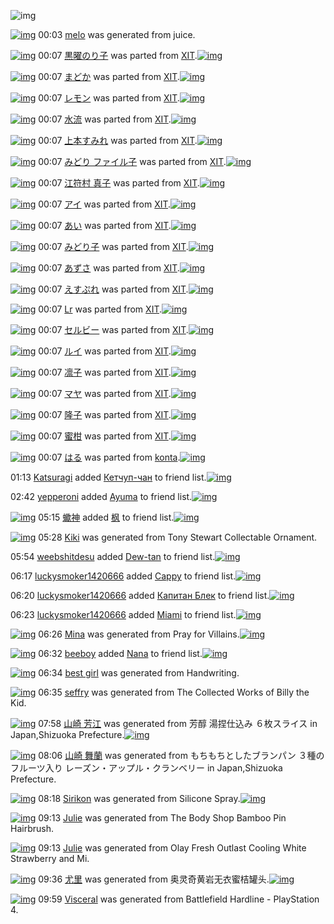 ![img](http://gdrive-cdn.herokuapp.com/537b65a5bc09f0000721dda7/512px-barcode.png)

[![img](http://www.deviantsart.com/1vvcts9.png)](http://www.barcodekanojo.com/kanojo/3193806/melo) 00:03 [melo](http://www.barcodekanojo.com/kanojo/3193806/melo) was generated from juice.

[![img](http://www.deviantsart.com/3dqnebu.png)](http://www.barcodekanojo.com/kanojo/71417/%E9%BB%92%E6%9B%9C%E3%81%AE%E3%82%8A%E5%AD%90) 00:07 [黒曜のり子](http://www.barcodekanojo.com/kanojo/71417/%E9%BB%92%E6%9B%9C%E3%81%AE%E3%82%8A%E5%AD%90) was parted from [XIT](http://www.barcodekanojo.com/kanojo/71417/%E9%BB%92%E6%9B%9C%E3%81%AE%E3%82%8A%E5%AD%90).[![img](http://www.deviantsart.com/815jg6.jpeg)](http://www.barcodekanojo.com/user/209348/XIT) 

[![img](http://www.deviantsart.com/4db1ol.png)](http://www.barcodekanojo.com/kanojo/544233/%E3%81%BE%E3%81%A9%E3%81%8B) 00:07 [まどか](http://www.barcodekanojo.com/kanojo/544233/%E3%81%BE%E3%81%A9%E3%81%8B) was parted from [XIT](http://www.barcodekanojo.com/kanojo/544233/%E3%81%BE%E3%81%A9%E3%81%8B).[![img](http://www.deviantsart.com/815jg6.jpeg)](http://www.barcodekanojo.com/user/209348/XIT) 

[![img](http://www.deviantsart.com/1quacn0.png)](http://www.barcodekanojo.com/kanojo/1050645/%E3%83%AC%E3%83%A2%E3%83%B3) 00:07 [レモン](http://www.barcodekanojo.com/kanojo/1050645/%E3%83%AC%E3%83%A2%E3%83%B3) was parted from [XIT](http://www.barcodekanojo.com/kanojo/1050645/%E3%83%AC%E3%83%A2%E3%83%B3).[![img](http://www.deviantsart.com/815jg6.jpeg)](http://www.barcodekanojo.com/user/209348/XIT) 

[![img](http://www.deviantsart.com/3lsritm.png)](http://www.barcodekanojo.com/kanojo/72453/%E6%B0%B4%E6%B5%81) 00:07 [水流](http://www.barcodekanojo.com/kanojo/72453/%E6%B0%B4%E6%B5%81) was parted from [XIT](http://www.barcodekanojo.com/kanojo/72453/%E6%B0%B4%E6%B5%81).[![img](http://www.deviantsart.com/815jg6.jpeg)](http://www.barcodekanojo.com/user/209348/XIT) 

[![img](http://www.deviantsart.com/3fu957m.png)](http://www.barcodekanojo.com/kanojo/566297/%E4%B8%8A%E6%9C%AC%E3%81%99%E3%81%BF%E3%82%8C) 00:07 [上本すみれ](http://www.barcodekanojo.com/kanojo/566297/%E4%B8%8A%E6%9C%AC%E3%81%99%E3%81%BF%E3%82%8C) was parted from [XIT](http://www.barcodekanojo.com/kanojo/566297/%E4%B8%8A%E6%9C%AC%E3%81%99%E3%81%BF%E3%82%8C).[![img](http://www.deviantsart.com/815jg6.jpeg)](http://www.barcodekanojo.com/user/209348/XIT) 

[![img](http://www.deviantsart.com/109kahf.png)](http://www.barcodekanojo.com/kanojo/4706/%E3%81%BF%E3%81%A9%E3%82%8A%20%E3%83%95%E3%82%A1%E3%82%A4%E3%83%AB%E5%AD%90) 00:07 [みどり ファイル子](http://www.barcodekanojo.com/kanojo/4706/%E3%81%BF%E3%81%A9%E3%82%8A%20%E3%83%95%E3%82%A1%E3%82%A4%E3%83%AB%E5%AD%90) was parted from [XIT](http://www.barcodekanojo.com/kanojo/4706/%E3%81%BF%E3%81%A9%E3%82%8A%20%E3%83%95%E3%82%A1%E3%82%A4%E3%83%AB%E5%AD%90).[![img](http://www.deviantsart.com/815jg6.jpeg)](http://www.barcodekanojo.com/user/209348/XIT) 

[![img](http://www.deviantsart.com/vrd4bs.png)](http://www.barcodekanojo.com/kanojo/575240/%E6%B1%9F%E7%AC%A6%E6%9D%91%20%E7%9C%9F%E5%AD%90) 00:07 [江符村 真子](http://www.barcodekanojo.com/kanojo/575240/%E6%B1%9F%E7%AC%A6%E6%9D%91%20%E7%9C%9F%E5%AD%90) was parted from [XIT](http://www.barcodekanojo.com/kanojo/575240/%E6%B1%9F%E7%AC%A6%E6%9D%91%20%E7%9C%9F%E5%AD%90).[![img](http://www.deviantsart.com/815jg6.jpeg)](http://www.barcodekanojo.com/user/209348/XIT) 

[![img](http://www.deviantsart.com/1vns7de.png)](http://www.barcodekanojo.com/kanojo/570144/%E3%82%A2%E3%82%A4) 00:07 [アイ](http://www.barcodekanojo.com/kanojo/570144/%E3%82%A2%E3%82%A4) was parted from [XIT](http://www.barcodekanojo.com/kanojo/570144/%E3%82%A2%E3%82%A4).[![img](http://www.deviantsart.com/815jg6.jpeg)](http://www.barcodekanojo.com/user/209348/XIT) 

[![img](http://www.deviantsart.com/b8odhs.png)](http://www.barcodekanojo.com/kanojo/8250/%E3%81%82%E3%81%84) 00:07 [あい](http://www.barcodekanojo.com/kanojo/8250/%E3%81%82%E3%81%84) was parted from [XIT](http://www.barcodekanojo.com/kanojo/8250/%E3%81%82%E3%81%84).[![img](http://www.deviantsart.com/815jg6.jpeg)](http://www.barcodekanojo.com/user/209348/XIT) 

[![img](http://www.deviantsart.com/ec0t92.png)](http://www.barcodekanojo.com/kanojo/2328954/%E3%81%BF%E3%81%A9%E3%82%8A%E5%AD%90) 00:07 [みどり子](http://www.barcodekanojo.com/kanojo/2328954/%E3%81%BF%E3%81%A9%E3%82%8A%E5%AD%90) was parted from [XIT](http://www.barcodekanojo.com/kanojo/2328954/%E3%81%BF%E3%81%A9%E3%82%8A%E5%AD%90).[![img](http://www.deviantsart.com/815jg6.jpeg)](http://www.barcodekanojo.com/user/209348/XIT) 

[![img](http://www.deviantsart.com/379o9tf.png)](http://www.barcodekanojo.com/kanojo/2333293/%E3%81%82%E3%81%9A%E3%81%95) 00:07 [あずさ](http://www.barcodekanojo.com/kanojo/2333293/%E3%81%82%E3%81%9A%E3%81%95) was parted from [XIT](http://www.barcodekanojo.com/kanojo/2333293/%E3%81%82%E3%81%9A%E3%81%95).[![img](http://www.deviantsart.com/815jg6.jpeg)](http://www.barcodekanojo.com/user/209348/XIT) 

[![img](http://www.deviantsart.com/3lqlul1.png)](http://www.barcodekanojo.com/kanojo/257568/%E3%81%88%E3%81%99%E3%81%B7%E3%82%8C) 00:07 [えすぷれ](http://www.barcodekanojo.com/kanojo/257568/%E3%81%88%E3%81%99%E3%81%B7%E3%82%8C) was parted from [XIT](http://www.barcodekanojo.com/kanojo/257568/%E3%81%88%E3%81%99%E3%81%B7%E3%82%8C).[![img](http://www.deviantsart.com/815jg6.jpeg)](http://www.barcodekanojo.com/user/209348/XIT) 

[![img](http://www.deviantsart.com/113dsah.png)](http://www.barcodekanojo.com/kanojo/3332/Lr) 00:07 [Lr](http://www.barcodekanojo.com/kanojo/3332/Lr) was parted from [XIT](http://www.barcodekanojo.com/kanojo/3332/Lr).[![img](http://www.deviantsart.com/815jg6.jpeg)](http://www.barcodekanojo.com/user/209348/XIT) 

[![img](http://www.deviantsart.com/1n43ac3.png)](http://www.barcodekanojo.com/kanojo/255994/%E3%82%BB%E3%83%AB%E3%83%93%E3%83%BC) 00:07 [セルビー](http://www.barcodekanojo.com/kanojo/255994/%E3%82%BB%E3%83%AB%E3%83%93%E3%83%BC) was parted from [XIT](http://www.barcodekanojo.com/kanojo/255994/%E3%82%BB%E3%83%AB%E3%83%93%E3%83%BC).[![img](http://www.deviantsart.com/815jg6.jpeg)](http://www.barcodekanojo.com/user/209348/XIT) 

[![img](http://www.deviantsart.com/2kdvp7j.png)](http://www.barcodekanojo.com/kanojo/1965/%E3%83%AB%E3%82%A4) 00:07 [ルイ](http://www.barcodekanojo.com/kanojo/1965/%E3%83%AB%E3%82%A4) was parted from [XIT](http://www.barcodekanojo.com/kanojo/1965/%E3%83%AB%E3%82%A4).[![img](http://www.deviantsart.com/815jg6.jpeg)](http://www.barcodekanojo.com/user/209348/XIT) 

[![img](http://www.deviantsart.com/75plhk.png)](http://www.barcodekanojo.com/kanojo/1049049/%E5%87%9B%E5%AD%90) 00:07 [凛子](http://www.barcodekanojo.com/kanojo/1049049/%E5%87%9B%E5%AD%90) was parted from [XIT](http://www.barcodekanojo.com/kanojo/1049049/%E5%87%9B%E5%AD%90).[![img](http://www.deviantsart.com/815jg6.jpeg)](http://www.barcodekanojo.com/user/209348/XIT) 

[![img](http://www.deviantsart.com/3247bq8.png)](http://www.barcodekanojo.com/kanojo/607392/%E3%83%9E%E3%83%A4) 00:07 [マヤ](http://www.barcodekanojo.com/kanojo/607392/%E3%83%9E%E3%83%A4) was parted from [XIT](http://www.barcodekanojo.com/kanojo/607392/%E3%83%9E%E3%83%A4).[![img](http://www.deviantsart.com/815jg6.jpeg)](http://www.barcodekanojo.com/user/209348/XIT) 

[![img](http://www.deviantsart.com/17gere0.png)](http://www.barcodekanojo.com/kanojo/2362125/%E9%9A%86%E5%AD%90) 00:07 [隆子](http://www.barcodekanojo.com/kanojo/2362125/%E9%9A%86%E5%AD%90) was parted from [XIT](http://www.barcodekanojo.com/kanojo/2362125/%E9%9A%86%E5%AD%90).[![img](http://www.deviantsart.com/815jg6.jpeg)](http://www.barcodekanojo.com/user/209348/XIT) 

[![img](http://www.deviantsart.com/vietfc.png)](http://www.barcodekanojo.com/kanojo/525853/%E8%9C%9C%E6%9F%91) 00:07 [蜜柑](http://www.barcodekanojo.com/kanojo/525853/%E8%9C%9C%E6%9F%91) was parted from [XIT](http://www.barcodekanojo.com/kanojo/525853/%E8%9C%9C%E6%9F%91).[![img](http://www.deviantsart.com/815jg6.jpeg)](http://www.barcodekanojo.com/user/209348/XIT) 

[![img](http://www.deviantsart.com/m9iva4.png)](http://www.barcodekanojo.com/kanojo/3193197/%E3%81%AF%E3%82%8B) 00:07 [はる](http://www.barcodekanojo.com/kanojo/3193197/%E3%81%AF%E3%82%8B) was parted from [konta](http://www.barcodekanojo.com/kanojo/3193197/%E3%81%AF%E3%82%8B).[![img](http://www.deviantsart.com/3aigo4s.jpeg)](http://www.barcodekanojo.com/user/23082/konta) 

01:13 [Katsuragi](http://www.barcodekanojo.com/user/500759/Katsuragi) added [Кетчуп-чан](http://www.barcodekanojo.com/kanojo/2733702/%D0%9A%D0%B5%D1%82%D1%87%D1%83%D0%BF-%D1%87%D0%B0%D0%BD) to friend list.[![img](http://www.deviantsart.com/1lsbhgu.png)](http://www.barcodekanojo.com/kanojo/2733702/%D0%9A%D0%B5%D1%82%D1%87%D1%83%D0%BF-%D1%87%D0%B0%D0%BD) 

02:42 [yepperoni](http://www.barcodekanojo.com/user/383368/yepperoni) added [Ayuma](http://www.barcodekanojo.com/kanojo/2801794/Ayuma) to friend list.[![img](http://www.deviantsart.com/1a109io.png)](http://www.barcodekanojo.com/kanojo/2801794/Ayuma) 

[![img](http://www.deviantsart.com/2j7mjg0.jpeg)](http://www.barcodekanojo.com/user/476392/%E8%A0%8D%E7%A5%9E) 05:15 [蠍神](http://www.barcodekanojo.com/user/476392/%E8%A0%8D%E7%A5%9E) added [枫](http://www.barcodekanojo.com/kanojo/3019895/%E6%9E%AB) to friend list.[![img](http://www.deviantsart.com/acncod.png)](http://www.barcodekanojo.com/kanojo/3019895/%E6%9E%AB) 

[![img](http://www.deviantsart.com/2cbd92n.png)](http://www.barcodekanojo.com/kanojo/3193807/Kiki) 05:28 [Kiki](http://www.barcodekanojo.com/kanojo/3193807/Kiki) was generated from Tony Stewart Collectable Ornament.

05:54 [weebshitdesu](http://www.barcodekanojo.com/user/436247/weebshitdesu) added [Dew-tan](http://www.barcodekanojo.com/kanojo/2404499/Dew-tan) to friend list.[![img](http://www.deviantsart.com/1093j19.png)](http://www.barcodekanojo.com/kanojo/2404499/Dew-tan) 

06:17 [luckysmoker1420666](http://www.barcodekanojo.com/user/500762/luckysmoker1420666) added [Cappy](http://www.barcodekanojo.com/kanojo/2896553/Cappy) to friend list.[![img](http://www.deviantsart.com/25icd0u.png)](http://www.barcodekanojo.com/kanojo/2896553/Cappy) 

06:20 [luckysmoker1420666](http://www.barcodekanojo.com/user/500762/luckysmoker1420666) added [Капитан Блек](http://www.barcodekanojo.com/kanojo/3164862/%D0%9A%D0%B0%D0%BF%D0%B8%D1%82%D0%B0%D0%BD%20%D0%91%D0%BB%D0%B5%D0%BA) to friend list.[![img](http://www.deviantsart.com/1lj3b28.png)](http://www.barcodekanojo.com/kanojo/3164862/%D0%9A%D0%B0%D0%BF%D0%B8%D1%82%D0%B0%D0%BD%20%D0%91%D0%BB%D0%B5%D0%BA) 

06:23 [luckysmoker1420666](http://www.barcodekanojo.com/user/500762/luckysmoker1420666) added [Miami](http://www.barcodekanojo.com/kanojo/2715040/Miami) to friend list.[![img](http://www.deviantsart.com/iis7bj.png)](http://www.barcodekanojo.com/kanojo/2715040/Miami) 

[![img](http://www.deviantsart.com/2cg521n.png)](http://www.barcodekanojo.com/kanojo/3193808/Mina) 06:26 [Mina](http://www.barcodekanojo.com/kanojo/3193808/Mina) was generated from Pray for Villains.[![img](http://www.deviantsart.com/1bf07gk.jpeg)](http://www.barcodekanojo.com/product_images/barcode/6019760/1427664307/Pray%20for%20Villains.jpg) 

[![img](http://www.deviantsart.com/1tej631.jpeg)](http://www.barcodekanojo.com/user/500763/beeboy) 06:32 [beeboy](http://www.barcodekanojo.com/user/500763/beeboy) added [Nana](http://www.barcodekanojo.com/kanojo/1878474/Nana) to friend list.[![img](http://www.deviantsart.com/2ima901.png)](http://www.barcodekanojo.com/kanojo/1878474/Nana) 

[![img](http://www.deviantsart.com/2prdpbu.png)](http://www.barcodekanojo.com/kanojo/3193809/best%20girl) 06:34 [best girl](http://www.barcodekanojo.com/kanojo/3193809/best%20girl) was generated from Handwriting.

[![img](http://www.deviantsart.com/3jlvqdn.png)](http://www.barcodekanojo.com/kanojo/3193810/seffry) 06:35 [seffry](http://www.barcodekanojo.com/kanojo/3193810/seffry) was generated from The Collected Works of Billy the Kid.

[![img](http://www.deviantsart.com/1o3o0vs.png)](http://www.barcodekanojo.com/kanojo/3193811/%E5%B1%B1%E5%B4%8E%20%E8%8A%B3%E6%B1%9F) 07:58 [山崎 芳江](http://www.barcodekanojo.com/kanojo/3193811/%E5%B1%B1%E5%B4%8E%20%E8%8A%B3%E6%B1%9F) was generated from 芳醇 湯捏仕込み ６枚スライス in Japan,Shizuoka Prefecture.[![img](http://www.deviantsart.com/3tp6fv2.jpeg)](http://www.barcodekanojo.com/product_images/barcode/5533759/1398434175/%E3%83%A4%E3%83%9E%E3%82%B6%E3%82%AD%20%E8%8A%B3%E9%86%87%20%E6%B9%AF%E6%8D%8F%E4%BB%95%E8%BE%BC%E3%81%BF%206%E6%9E%9A%E3%82%B9%E3%83%A9%E3%82%A4%E3%82%B9.jpg) 

[![img](http://www.deviantsart.com/3sjvf2.png)](http://www.barcodekanojo.com/kanojo/3193812/%E5%B1%B1%E5%B4%8E%20%E8%88%9E%E8%98%AD) 08:06 [山崎 舞蘭](http://www.barcodekanojo.com/kanojo/3193812/%E5%B1%B1%E5%B4%8E%20%E8%88%9E%E8%98%AD) was generated from もちもちとしたブランパン ３種のフルーツ入り レーズン・アップル・クランベリー in Japan,Shizuoka Prefecture.

[![img](http://www.deviantsart.com/131oteh.png)](http://www.barcodekanojo.com/kanojo/3193813/Sirikon) 08:18 [Sirikon](http://www.barcodekanojo.com/kanojo/3193813/Sirikon) was generated from Silicone Spray.[![img](http://www.deviantsart.com/3iqejck.jpeg)](http://www.barcodekanojo.com/product_images/barcode/6019766/1427671063/50x50xSilicone,P20Spray.jpg,qw=88,ah=88.pagespeed.ic.gf2Y7FQ2Db.jpg) 

[![img](http://www.deviantsart.com/9mecal.png)](http://www.barcodekanojo.com/kanojo/3193814/Julie) 09:13 [Julie](http://www.barcodekanojo.com/kanojo/3193814/Julie) was generated from The Body Shop Bamboo Pin Hairbrush.

[![img](http://www.deviantsart.com/c8m1ns.png)](http://www.barcodekanojo.com/kanojo/3193815/Julie) 09:13 [Julie](http://www.barcodekanojo.com/kanojo/3193815/Julie) was generated from Olay Fresh Outlast Cooling White Strawberry and Mi.

[![img](http://www.deviantsart.com/16p9g8b.png)](http://www.barcodekanojo.com/kanojo/3193816/%E5%B0%A4%E9%87%8C) 09:36 [尤里](http://www.barcodekanojo.com/kanojo/3193816/%E5%B0%A4%E9%87%8C) was generated from 奥灵奇黄岩无衣蜜桔罐头.[![img](http://www.deviantsart.com/2lrs76m.jpeg)](http://www.barcodekanojo.com/product_images/barcode/6019769/1427675736/%E5%A5%A5%E7%81%B5%E5%A5%87%E9%BB%84%E5%B2%A9%E6%97%A0%E8%A1%A3%E8%9C%9C%E6%A1%94%E7%BD%90%E5%A4%B4.jpg) 

[![img](http://www.deviantsart.com/28943e8.png)](http://www.barcodekanojo.com/kanojo/3193817/Visceral) 09:59 [Visceral](http://www.barcodekanojo.com/kanojo/3193817/Visceral) was generated from Battlefield Hardline - PlayStation 4.

